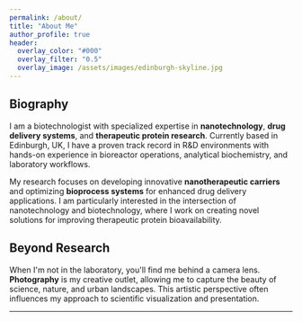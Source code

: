 ```yaml
---
permalink: /about/
title: "About Me"
author_profile: true
header:
  overlay_color: "#000"
  overlay_filter: "0.5"
  overlay_image: /assets/images/edinburgh-skyline.jpg
---
```



## Biography

I am a biotechnologist with specialized expertise in **nanotechnology**, **drug delivery systems**, and **therapeutic protein research**. Currently based in Edinburgh, UK, I have a proven track record in R&D environments with hands-on experience in bioreactor operations, analytical biochemistry, and laboratory workflows.

My research focuses on developing innovative **nanotherapeutic carriers** and optimizing **bioprocess systems** for enhanced drug delivery applications. I am particularly interested in the intersection of nanotechnology and biotechnology, where I work on creating novel solutions for improving therapeutic protein bioavailability.

## Beyond Research

When I'm not in the laboratory, you'll find me behind a camera lens. **Photography** is my creative outlet, allowing me to capture the beauty of science, nature, and urban landscapes. This artistic perspective often influences my approach to scientific visualization and presentation.

---

